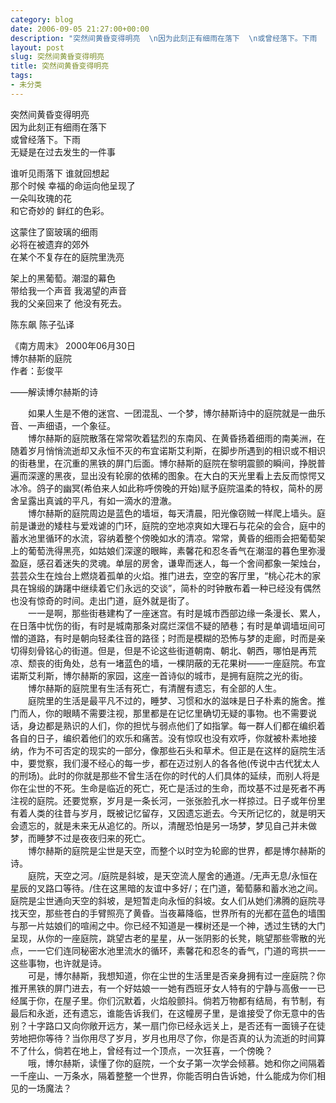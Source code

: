 ```yaml
---
category: blog
date: 2006-09-05 21:27:00+00:00
description: "突然间黄昏变得明亮  \n因为此刻正有细雨在落下  \n或曾经落下。下雨  \n无疑是"
layout: post
slug: 突然间黄昏变得明亮
title: 突然间黄昏变得明亮
tags:
- 未分类
---
```


突然间黄昏变得明亮  
因为此刻正有细雨在落下  
或曾经落下。下雨  
无疑是在过去发生的一件事  
  
谁听见雨落下 谁就回想起  
那个时候 幸福的命运向他呈现了  
一朵叫玫瑰的花  
和它奇妙的 鲜红的色彩。  
  
这蒙住了窗玻璃的细雨  
必将在被遗弃的郊外  
在某个不复存在的庭院里洗亮  
  
架上的黑葡萄。潮湿的幕色  
带给我一个声音 我渴望的声音  
我的父亲回来了 他没有死去。  
  
陈东飙 陈子弘译  
  
  
  
《南方周末》 2000年06月30日    
博尔赫斯的庭院  
作者：彭俊平  
  
  
——解读博尔赫斯的诗  
  
  
　　如果人生是不倦的迷宫、一团混乱、一个梦，博尔赫斯诗中的庭院就是一曲乐音、一声细语，一个象征。   
　　博尔赫斯的庭院散落在常常吹着猛烈的东南风、在黄昏扬着细雨的南美洲，在随着岁月悄悄流逝却又永恒不灭的布宜诺斯艾利斯，在脚步所遇到的相识或不相识的街巷里，在沉重的黑铁的屏门后面。博尔赫斯的庭院在黎明震颤的瞬间，挣脱普遍而深邃的黑夜，显出没有轮廓的依稀的图象。在大白的天光里看上去反而惊愕又冰冷。鸽子的幽冥(希伯来人如此称呼傍晚的开始)赋予庭院温柔的特权，简朴的房舍呈露出真诚的平凡，有如一滴水的澄澈。   
　　博尔赫斯的庭院周边是蓝色的墙垣，每天清晨，阳光像窃贼一样爬上墙头。庭前是谦逊的矮柱与爱戏谑的门环，庭院的空地凉爽如大理石与花朵的会合，庭中的蓄水池里循环的水流，容纳着整个傍晚如水的清凉。常常，黄昏的细雨会把葡萄架上的葡萄洗得黑亮，如姑娘们深邃的眼眸，素馨花和忍冬香气在潮湿的暮色里弥漫盈庭，感召着迷失的灵魂。单层的房舍，谦卑而迷人，每一个舍间都象一架烛台，芸芸众生在烛台上燃烧着孤单的火焰。推门进去，空空的客厅里，“桃心花木的家具在锦缎的踌躇中继续着它们永远的交谈”，简朴的时钟散布着一种已经没有偶然也没有惊奇的时间。走出门道，庭外就是街了。   
　　一一是啊，那些街巷建构了一座迷宫。有时是城市西部边缘一条漫长、累人，在日落中忧伤的街，有时是城南那条对腐烂深信不疑的陋巷；有时是单调墙垣间可憎的道路，有时是朝向轻柔往音的路径；时而是模糊的恐怖与梦的走廊，时而是亲切得刻骨铭心的街道。但是，但是不论这些街道朝南、朝北、朝西，哪怕是再荒凉、颓丧的街角处，总有一堵蓝色的墙，一棵阴蔽的无花果树——一座庭院。布宜诺斯艾利斯，博尔赫斯的家园，这座一首诗似的城市，是拥有庭院之光的街。   
　　博尔赫斯的庭院里有生活有死亡，有清醒有遗忘，有全部的人生。   
　　庭院里的生活是最平凡不过的，睡梦、习惯和水的滋味是日子朴素的施舍。推门而人，你的眼睛不需要注视，那里都是在记忆里确切无疑的事物。也不需要说话，身边都是熟识的人们，你的担忧与弱点他们了如指掌。每一群人们都在编织着各自的日子，编织着他们的欢乐和痛苦。没有惊叹也没有欢呼，你就被朴素地接纳，作为不可否定的现实的一部分，像那些石头和草术。但正是在这样的庭院生活中，要觉察，我们漫不经心的每一步，都在迈过别人的各各他(传说中古代犹太人的刑场)。此时的你就是那些不曾生活在你的时代的人们具体的延续，而别人将是你在尘世的不死。生命是临近的死亡，死亡是活过的生命，而坟基不过是死者不再注视的庭院。还要觉察，岁月是一条长河，一张张脸孔水一样掠过。日子或年份里有着人类的往昔与岁月，既被记忆留存，又因遗忘逝去。今天所记忆的，就是明天会遗忘的，就是未来无从追忆的。所以，清醒恐怕是另一场梦，梦见自己并未做梦，而睡梦不过是夜夜归来的死亡。   
　　博尔赫斯的庭院是尘世是天空，而整个以时空为轮廊的世界，都是博尔赫斯的诗。   
　　庭院，天空之河。/庭院是斜坡，是天空流人屋舍的通道。/无声无息/永恒在星辰的叉路口等待。/住在这黑暗的友谊中多好/；在门道，葡萄藤和蓄水池之间。庭院是尘世通向天空的斜坡，是短暂走向永恒的斜坡。女人们从她们沸腾的庭院寻找天空，那些苍白的手臂照亮了黄昏。当夜幕降临，世界所有的光都在蓝色的墙围与那一片姑娘们的喧闹之中。你已经不知道是一棵树还是一个神，透过生锈的大门呈现，从你的一座庭院，跳望古老的星星，从一张阴影的长凳，眺望那些零散的光点，一一它们连同秘密水池里流水的循环，素馨花和忍冬的香气，门道的弯拱一一这些事物，也许就是诗。   
　　可是，博尔赫斯，我想知道，你在尘世的生活里是否亲身拥有过一座庭院？你推开黑铁的屏门进去，有一个好姑娘一一她有西班牙女人特有的宁静与高傲一一已经属于你，在屋子里。你们沉默着，火焰般颤抖。倘若万物都有结局，有节制，有最后和永逝，还有遗忘，谁能告诉我们，在这幢房子里，是谁接受了你无意中的告别？十字路口又向你敞开远方，某一扇门你已经永远关上，是否还有一面镜子在徒劳地把你等待？当你用尽了岁月，岁月也用尽了你，你是否真的认为流逝的时间算不了什么，倘若在地上，曾经有过一个顶点，一次狂喜，一个傍晚？   
　　哦，博尔赫斯，读懂了你的庭院，一个女子第一次学会倾慕。她和你之间隔着一千座山、一万条水，隔着整整一个世界，你能否明白告诉她，什么能成为你们相见的一场魔法？  

